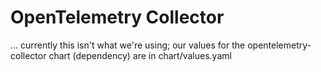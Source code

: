 # OpenTelemetry Collector

... currently this isn't what we're using; our values for the opentelemetry-collector chart (dependency) are in chart/values.yaml
